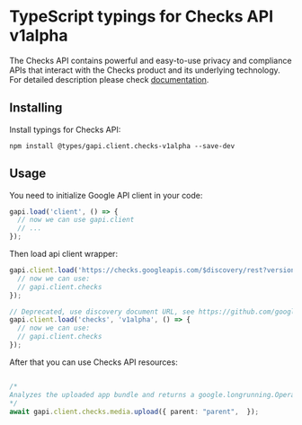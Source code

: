 # TypeScript typings for Checks API v1alpha

The Checks API contains powerful and easy-to-use privacy and compliance APIs that interact with the Checks product and its underlying technology.
For detailed description please check [documentation](https://developers.google.com/checks).

## Installing

Install typings for Checks API:

```
npm install @types/gapi.client.checks-v1alpha --save-dev
```

## Usage

You need to initialize Google API client in your code:

```typescript
gapi.load('client', () => {
  // now we can use gapi.client
  // ...
});
```

Then load api client wrapper:

```typescript
gapi.client.load('https://checks.googleapis.com/$discovery/rest?version=v1alpha', () => {
  // now we can use:
  // gapi.client.checks
});
```

```typescript
// Deprecated, use discovery document URL, see https://github.com/google/google-api-javascript-client/blob/master/docs/reference.md#----gapiclientloadname----version----callback--
gapi.client.load('checks', 'v1alpha', () => {
  // now we can use:
  // gapi.client.checks
});
```



After that you can use Checks API resources: <!-- TODO: make this work for multiple namespaces -->

```typescript

/*
Analyzes the uploaded app bundle and returns a google.longrunning.Operation containing the generated Report. ## Example (upload only) Send a regular POST request with the header `X-Goog-Upload-Protocol: raw`. ``` POST https://checks.googleapis.com/upload/v1alpha/{parent=accounts/*/apps/*}/reports:analyzeUpload HTTP/1.1 X-Goog-Upload-Protocol: raw Content-Length: Content-Type: application/octet-stream ``` ## Example (upload with metadata) Send a multipart POST request where the first body part contains the metadata JSON and the second body part contains the binary upload. Include the header `X-Goog-Upload-Protocol: multipart`. ``` POST https://checks.googleapis.com/upload/v1alpha/{parent=accounts/*/apps/*}/reports:analyzeUpload HTTP/1.1 X-Goog-Upload-Protocol: multipart Content-Length: ? Content-Type: multipart/related; boundary=BOUNDARY --BOUNDARY Content-Type: application/json {"code_reference_id":"db5bcc20f94055fb5bc08cbb9b0e7a5530308786"} --BOUNDARY --BOUNDARY-- ``` *Note:* Metadata-only requests are not supported. 
*/
await gapi.client.checks.media.upload({ parent: "parent",  });
```
